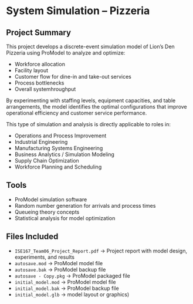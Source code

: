 # System Simulation –  Pizzeria

##  Project Summary

This project develops a discrete-event simulation model of Lion’s Den Pizzeria using ProModel to analyze and optimize:

- Workforce allocation
- Facility layout
- Customer flow for dine-in and take-out services
- Process bottlenecks
- Overall systemhroughput

By experimenting with staffing levels, equipment capacities, and table arrangements, the model identifies the optimal configurations that improve operational efficiency and customer service performance.

This type of simulation and analysis is directly applicable to roles in:

- Operations and Process Improvement
- Industrial Engineering
- Manufacturing Systems Engineering
- Business Analytics / Simulation Modeling
- Supply Chain Optimization
- Workforce Planning and Scheduling

##  Tools

- ProModel simulation software
- Random number generation for arrivals and process times
- Queueing theory concepts
- Statistical analysis for model optimization


##  Files Included

- `ISE167_Team06_Project_Report.pdf` → Project report with model design, experiments, and results
- `autosave.mod` → ProModel model file
- `autosave.bak` → ProModel backup file
- `autosave - Copy.pkg` → ProModel packaged file
- `initial_model.mod` → ProModel model file
- `initial_model.bak` → ProModel backup file
- `initial_model.glb` →  model layout or graphics)

